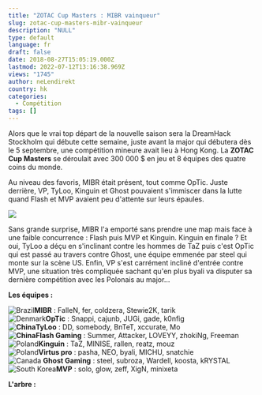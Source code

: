 ```yaml
---
title: "ZOTAC Cup Masters : MIBR vainqueur"
slug: zotac-cup-masters-mibr-vainqueur
description: "NULL"
type: default
language: fr
draft: false
date: 2018-08-27T15:05:19.000Z
lastmod: 2022-07-12T13:16:38.969Z
views: "1745"
author: neLendirekt
country: hk
categories:
  - Compétition
tags: []
---
```

Alors que le vrai top départ de la nouvelle saison sera la DreamHack Stockholm qui débute cette semaine, juste avant la major qui débutera dès le 5 septembre, une compétition mineure avait lieu à Hong Kong. La **ZOTAC Cup Masters** se déroulait avec 300 000 $ en jeu et 8 équipes des quatre coins du monde.

Au niveau des favoris, MIBR était présent, tout comme OpTic. Juste derrière, VP, TyLoo, Kinguin et Ghost pouvaient s'immiscer dans la lutte quand Flash et MVP avaient peu d'attente sur leurs épaules.

![](/images/articles/5b84067fc80d6/images/BdajNoPIK8njoyeURgYuLRdl2LO9DBaL5jQhxxVe.png)

Sans grande surprise, MIBR l'a emporté sans prendre une map mais face à une faible concurrence : Flash puis MVP et Kinguin. Kinguin en finale ? Et oui, TyLoo a déçu en s'inclinant contre les hommes de TaZ puis c'est OpTic qui est passé au travers contre Ghost, une équipe emmenée par steel qui monte sur la scène US. Enfin, VP s'est carrément incliné d'entrée contre MVP, une situation très compliquée sachant qu'en plus byali va disputer sa dernière compétition avec les Polonais au major...

**Les équipes :**

![Brazil](/images/countries/br.svg)⁠**MIBR** : FalleN, fer, coldzera, Stewie2K, tarik  
![Denmark](/images/countries/dk.svg)⁠**OpTic** : Snappi, cajunb, JUGi, gade, k0nfig  
**![China](/images/countries/cn.svg)⁠⁠TyLoo** : DD, somebody, BnTeT, xccurate, Mo  
**![China](/images/countries/cn.svg)⁠Flash Gaming** : Summer, Attacker, LOVEYY, zhokiNg, Freeman  
![Poland](/images/countries/pl.svg)⁠**Kinguin** : TaZ, MINISE, rallen, reatz, mouz  
![Poland](/images/countries/pl.svg)⁠**Virtus pro** : pasha, NEO, byali, MICHU, snatchie  
![Canada](/images/countries/ca.svg)⁠ **Ghost Gaming** : steel, subroza, Wardell, koosta, kRYSTAL  
![South Korea](/images/countries/kr.svg)⁠**MVP** : solo, glow, zeff, XigN, minixeta

**L'arbre :**
